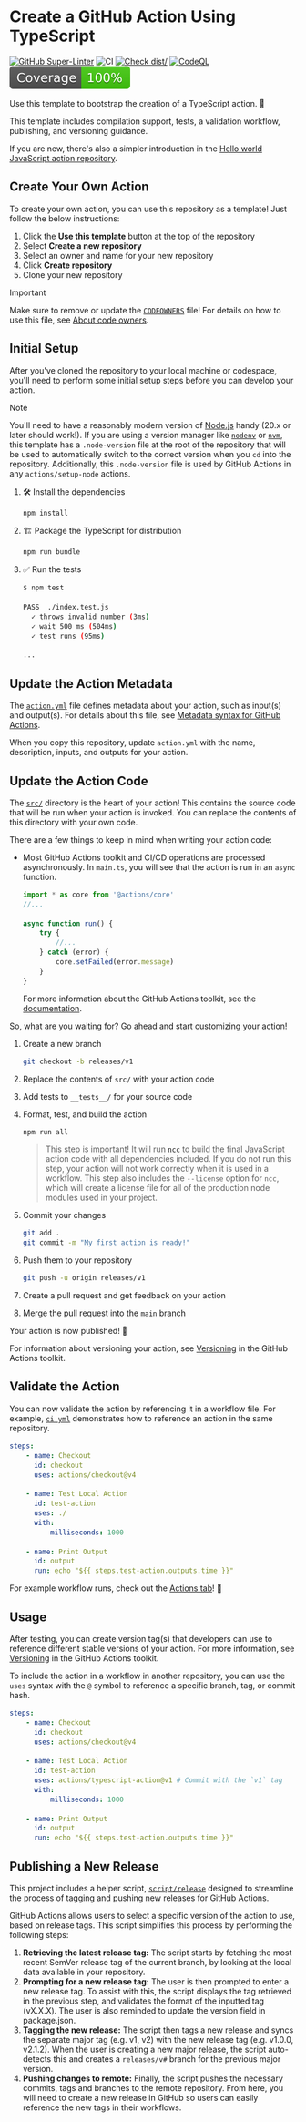 # Create a GitHub Action Using TypeScript

[![GitHub Super-Linter](https://github.com/actions/typescript-action/actions/workflows/linter.yml/badge.svg)](https://github.com/super-linter/super-linter)
![CI](https://github.com/actions/typescript-action/actions/workflows/ci.yml/badge.svg)
[![Check dist/](https://github.com/actions/typescript-action/actions/workflows/check-dist.yml/badge.svg)](https://github.com/actions/typescript-action/actions/workflows/check-dist.yml)
[![CodeQL](https://github.com/actions/typescript-action/actions/workflows/codeql-analysis.yml/badge.svg)](https://github.com/actions/typescript-action/actions/workflows/codeql-analysis.yml)
[![Coverage](./badges/coverage.svg)](./badges/coverage.svg)

Use this template to bootstrap the creation of a TypeScript action. :rocket:

This template includes compilation support, tests, a validation workflow, publishing, and versioning guidance.

If you are new, there's also a simpler introduction in the
[Hello world JavaScript action repository](https://github.com/actions/hello-world-javascript-action).

## Create Your Own Action

To create your own action, you can use this repository as a template! Just follow the below instructions:

1. Click the **Use this template** button at the top of the repository
1. Select **Create a new repository**
1. Select an owner and name for your new repository
1. Click **Create repository**
1. Clone your new repository

> [!IMPORTANT]
>
> Make sure to remove or update the [`CODEOWNERS`](./CODEOWNERS) file! For details on how to use this file, see
> [About code owners](https://docs.github.com/en/repositories/managing-your-repositorys-settings-and-features/customizing-your-repository/about-code-owners).

## Initial Setup

After you've cloned the repository to your local machine or codespace, you'll need to perform some initial setup steps
before you can develop your action.

> [!NOTE]
>
> You'll need to have a reasonably modern version of [Node.js](https://nodejs.org) handy (20.x or later should work!).
> If you are using a version manager like [`nodenv`](https://github.com/nodenv/nodenv) or
> [`nvm`](https://github.com/nvm-sh/nvm), this template has a `.node-version` file at the root of the repository that
> will be used to automatically switch to the correct version when you `cd` into the repository. Additionally, this
> `.node-version` file is used by GitHub Actions in any `actions/setup-node` actions.

1. :hammer_and_wrench: Install the dependencies

    ```bash
    npm install
    ```

1. :building_construction: Package the TypeScript for distribution

    ```bash
    npm run bundle
    ```

1. :white_check_mark: Run the tests

    ```bash
    $ npm test

    PASS  ./index.test.js
      ✓ throws invalid number (3ms)
      ✓ wait 500 ms (504ms)
      ✓ test runs (95ms)

    ...
    ```

## Update the Action Metadata

The [`action.yml`](action.yml) file defines metadata about your action, such as input(s) and output(s). For details
about this file, see
[Metadata syntax for GitHub Actions](https://docs.github.com/en/actions/creating-actions/metadata-syntax-for-github-actions).

When you copy this repository, update `action.yml` with the name, description, inputs, and outputs for your action.

## Update the Action Code

The [`src/`](./src/) directory is the heart of your action! This contains the source code that will be run when your
action is invoked. You can replace the contents of this directory with your own code.

There are a few things to keep in mind when writing your action code:

-   Most GitHub Actions toolkit and CI/CD operations are processed asynchronously. In `main.ts`, you will see that the
    action is run in an `async` function.

    ```javascript
    import * as core from '@actions/core'
    //...

    async function run() {
        try {
            //...
        } catch (error) {
            core.setFailed(error.message)
        }
    }
    ```

    For more information about the GitHub Actions toolkit, see the
    [documentation](https://github.com/actions/toolkit/blob/master/README.md).

So, what are you waiting for? Go ahead and start customizing your action!

1. Create a new branch

    ```bash
    git checkout -b releases/v1
    ```

1. Replace the contents of `src/` with your action code
1. Add tests to `__tests__/` for your source code
1. Format, test, and build the action

    ```bash
    npm run all
    ```

    > This step is important! It will run [`ncc`](https://github.com/vercel/ncc) to build the final JavaScript action
    > code with all dependencies included. If you do not run this step, your action will not work correctly when it is
    > used in a workflow. This step also includes the `--license` option for `ncc`, which will create a license file for
    > all of the production node modules used in your project.

1. Commit your changes

    ```bash
    git add .
    git commit -m "My first action is ready!"
    ```

1. Push them to your repository

    ```bash
    git push -u origin releases/v1
    ```

1. Create a pull request and get feedback on your action
1. Merge the pull request into the `main` branch

Your action is now published! :rocket:

For information about versioning your action, see
[Versioning](https://github.com/actions/toolkit/blob/master/docs/action-versioning.md) in the GitHub Actions toolkit.

## Validate the Action

You can now validate the action by referencing it in a workflow file. For example,
[`ci.yml`](./.github/workflows/ci.yml) demonstrates how to reference an action in the same repository.

```yaml
steps:
    - name: Checkout
      id: checkout
      uses: actions/checkout@v4

    - name: Test Local Action
      id: test-action
      uses: ./
      with:
          milliseconds: 1000

    - name: Print Output
      id: output
      run: echo "${{ steps.test-action.outputs.time }}"
```

For example workflow runs, check out the [Actions tab](https://github.com/actions/typescript-action/actions)! :rocket:

## Usage

After testing, you can create version tag(s) that developers can use to reference different stable versions of your
action. For more information, see [Versioning](https://github.com/actions/toolkit/blob/master/docs/action-versioning.md)
in the GitHub Actions toolkit.

To include the action in a workflow in another repository, you can use the `uses` syntax with the `@` symbol to
reference a specific branch, tag, or commit hash.

```yaml
steps:
    - name: Checkout
      id: checkout
      uses: actions/checkout@v4

    - name: Test Local Action
      id: test-action
      uses: actions/typescript-action@v1 # Commit with the `v1` tag
      with:
          milliseconds: 1000

    - name: Print Output
      id: output
      run: echo "${{ steps.test-action.outputs.time }}"
```

## Publishing a New Release

This project includes a helper script, [`script/release`](./script/release) designed to streamline the process of
tagging and pushing new releases for GitHub Actions.

GitHub Actions allows users to select a specific version of the action to use, based on release tags. This script
simplifies this process by performing the following steps:

1. **Retrieving the latest release tag:** The script starts by fetching the most recent SemVer release tag of the
   current branch, by looking at the local data available in your repository.
1. **Prompting for a new release tag:** The user is then prompted to enter a new release tag. To assist with this, the
   script displays the tag retrieved in the previous step, and validates the format of the inputted tag (vX.X.X). The
   user is also reminded to update the version field in package.json.
1. **Tagging the new release:** The script then tags a new release and syncs the separate major tag (e.g. v1, v2) with
   the new release tag (e.g. v1.0.0, v2.1.2). When the user is creating a new major release, the script auto-detects
   this and creates a `releases/v#` branch for the previous major version.
1. **Pushing changes to remote:** Finally, the script pushes the necessary commits, tags and branches to the remote
   repository. From here, you will need to create a new release in GitHub so users can easily reference the new tags in
   their workflows.
